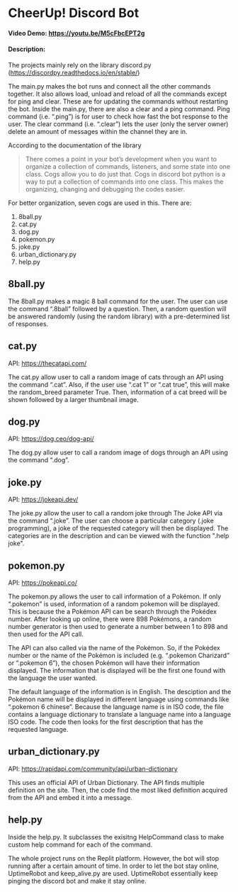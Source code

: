 # CheerUp! Discord Bot

#### Video Demo:  https://youtu.be/M5cFbcEPT2g

#### Description:
The projects mainly rely on the library discord.py (https://discordpy.readthedocs.io/en/stable/)

The main.py makes the bot runs and connect all the other commands together. It also allows load, unload and reload of all the commands except for ping and clear. These are for updating the commands without restarting the bot. Inside the main.py, there are also a clear and a ping command. Ping command (i.e. “.ping”) is for user to check how fast the bot response to the user. The clear command (i.e. “.clear”) lets the user (only the server owner) delete an amount of messages within the channel they are in.

According to the documentation of the library
> There comes a point in your bot’s development when you want to organize a collection of commands, listeners, and some state into one class. Cogs allow you to do just that.
Cogs in discord bot python is a way to put a collection of commands into one class. This makes the organizing, changing and debugging the codes easier.

For better organization, seven cogs are used in this. There are:
1. 8ball.py
2. cat.py
3. dog.py
4. pokemon.py
5. joke.py
6. urban_dictionary.py
7. help.py

## 8ball.py
The 8ball.py makes a magic 8 ball command for the user. The user can use the command “.8ball” followed by a question. Then, a random question will be answered randomly (using the random library) with a pre-determined list of responses.

## cat.py
API: https://thecatapi.com/

The cat.py allow user to call a random image of cats through an API using the command “.cat”. Also, if the user use “.cat 1” or “.cat true”, this will make the random_breed parameter True. Then, information of a cat breed will be shown followed by a larger thumbnail image.

## dog.py
API: https://dog.ceo/dog-api/

The dog.py allow user to call a random image of dogs through an API using the command “.dog”.

## joke.py
API: https://jokeapi.dev/

The joke.py allow the user to call a random joke through The Joke API via the command “.joke”. The user can choose a particular category (.joke programming), a joke of the requested category will then be displayed. The categories are in the description and can be viewed with the function ".help joke".

## pokemon.py
API: https://pokeapi.co/

The pokemon.py allows the user to call information of a Pokémon. If only “.pokemon” is used, information of a random pokemon will be displayed. This is because the a Pokémon API can be search through the Pokédex number. After looking up online, there were 898 Pokémons, a random number generator is then used to generate a number between 1 to 898 and then used for the API call.

The API can also called via the name of the Pokémon. So, if the Pokédex number or the name of the Pokémon is included (e.g. “.pokemon Charizard” or “.pokemon 6”), the chosen Pokémon will have their information displayed. The information that is displayed will be the first one found with the language the user wanted.

The default language of the information is in English. The desciption and the Pokémon name will be displayed in different language using commands like “.pokemon 6 chinese”. Because the language name is in ISO code, the file contains a language dictionary to translate a language name into a language ISO code. The code then looks for the first description that has the requested language.

## urban_dictionary.py
API: https://rapidapi.com/community/api/urban-dictionary

This uses an official API of Urban Dictionary. The API finds multiple definition on the site. Then, the code find the most liked definition acquired from the API and embed it into a message.

## help.py
Inside the help.py. It subclasses the exisitng HelpCommand class to make custom help command for each of the command.

The whole project runs on the Replit platform. However, the bot will stop running after a certain amount of time. In order to let the bot stay online, UptimeRobot and keep_alive.py are used. UptimeRobot essentially keep pinging the discord bot and make it stay online.
